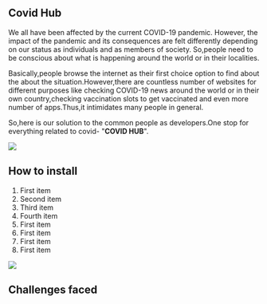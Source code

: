 ## Covid Hub

We all have been affected by the current COVID-19 pandemic. However, the impact of the pandemic and its consequences are felt differently depending on our status as individuals and as members of society.
So,people need to be conscious about what is happening around the world or in their localities.

Basically,people browse the internet as their first choice option to find about the about the
situation.However,there are countless number of websites for different purposes like checking COVID-19
news around the world or in their own country,checking vaccination slots to get vaccinated and even more number of apps.Thus,it intimidates many people in general.

So,here is our solution to the common people as developers.One stop for everything related to covid- "**COVID HUB**".

![](gif-file)


## How to install

1. First item
2. Second item
3. Third item
4. Fourth item
5. First item
6. First item
7. First item
8. First item


![](gif-file)

## Challenges faced
